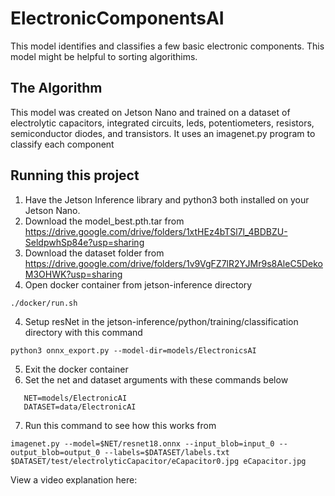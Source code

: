 # ElectronicComponentsAI

 This model identifies and classifies a few basic electronic components. This model might be helpful to sorting algorithims.

## The Algorithm

This model was created on Jetson Nano and trained on a dataset of electrolytic capacitors, integrated circuits, leds, potentiometers, resistors, semiconductor diodes, and transistors. It uses an imagenet.py program to classify each component


## Running this project

1. Have the Jetson Inference library and python3 both installed on your Jetson Nano.
2. Download the model_best.pth.tar from https://drive.google.com/drive/folders/1xtHEz4bTSl7l_4BDBZU-SeldpwhSp84e?usp=sharing
3. Download the dataset folder from https://drive.google.com/drive/folders/1v9VgFZ7lR2YJMr9s8AleC5DekoM3OHWK?usp=sharing
4. Open docker container from jetson-inference directory
```
./docker/run.sh
```
4. Setup resNet in the jetson-inference/python/training/classification directory with this command
```
python3 onnx_export.py --model-dir=models/ElectronicsAI
```
5. Exit the docker container
6. Set the net and dataset arguments with these commands below
```
   NET=models/ElectronicAI
   DATASET=data/ElectronicAI
```
7. Run this command to see how this works from
```
imagenet.py --model=$NET/resnet18.onnx --input_blob=input_0 --output_blob=output_0 --labels=$DATASET/labels.txt $DATASET/test/electrolyticCapacitor/eCapacitor0.jpg eCapacitor.jpg
```


View a video explanation here: 
